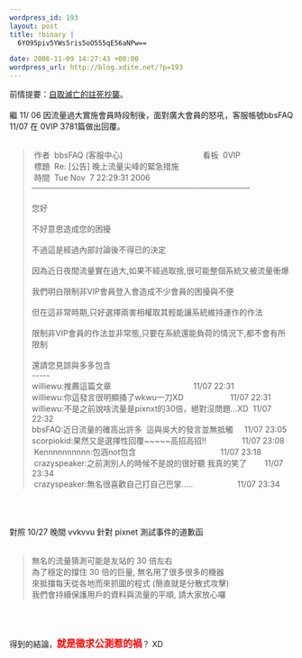 ```yaml
--- 
wordpress_id: 193
layout: post
title: !binary |
  6YO95piv5YWs5ris5oO555qE56aNPw==

date: 2006-11-09 14:27:43 +08:00
wordpress_url: http://blog.xdite.net/?p=193
---
```

前情提要：<a title="Permanent Link: 自取滅亡的註死抄襲" rel="bookmark" href="http://blog.xdite.net/?p=189">自取滅亡的註死抄襲</a>。<br /><br />繼 11/ 06 因流量過大實施會員時段制後，面對廣大會員的怒吼，客服帳號bbsFAQ 11/07 在 0VIP 3781篇做出回覆。<br /><br /><blockquote>&nbsp;作者&nbsp; bbsFAQ (客服中心)&nbsp;&nbsp;&nbsp;&nbsp;&nbsp;&nbsp;&nbsp;&nbsp;&nbsp;&nbsp;&nbsp;&nbsp;&nbsp;&nbsp;&nbsp;&nbsp;&nbsp;&nbsp;&nbsp;&nbsp;&nbsp;&nbsp;&nbsp;&nbsp;&nbsp;&nbsp;&nbsp;&nbsp;&nbsp;&nbsp;&nbsp;&nbsp;&nbsp;&nbsp;&nbsp; 看板&nbsp; 0VIP<br />&nbsp;標題&nbsp; Re: [公告] 晚上流量尖峰的緊急措施<br />&nbsp;時間&nbsp; Tue Nov&nbsp; 7 22:29:31 2006<br />───────────────────────────────────────<br /><br />您好<br /><br />不好意思造成您的困擾<br /><br />不過這是經過內部討論後不得已的決定<br /><br />因為近日夜間流量實在過大,如果不經過取捨,很可能整個系統又被流量衝爆<br /><br />我們明白限制非VIP會員登入會造成不少會員的困擾與不便<br /><br />但在這非常時期,只好選擇兩害相權取其輕能讓系統維持運作的作法<br /><br />限制非VIP會員的作法並非常態,只要在系統還能負荷的情況下,都不會有所限制<br /><br />還請您見諒與多多包含<br />-----<br />williewu:推薦這篇文章&nbsp;&nbsp;&nbsp;&nbsp;&nbsp;&nbsp;&nbsp;&nbsp;&nbsp;&nbsp;&nbsp;&nbsp;&nbsp;&nbsp;&nbsp;&nbsp;&nbsp;&nbsp;&nbsp;&nbsp;&nbsp;&nbsp;&nbsp;&nbsp;&nbsp;&nbsp;&nbsp;&nbsp;&nbsp;&nbsp;&nbsp;&nbsp;&nbsp;&nbsp;&nbsp;&nbsp; 11/07 22:31<br />williewu:你這發言很明顯捅了wkwu一刀XD&nbsp;&nbsp;&nbsp;&nbsp;&nbsp;&nbsp;&nbsp;&nbsp;&nbsp;&nbsp;&nbsp;&nbsp;&nbsp;&nbsp;&nbsp;&nbsp;&nbsp;&nbsp;&nbsp;&nbsp; 11/07 22:31<br />williewu:不是之前說啥流量是pixnxt的30倍，絕對沒問題...XD&nbsp; 11/07 22:32<br />bbsFAQ:近日流量的確高出許多&nbsp; 這與吳大的發言並無抵觸&nbsp;&nbsp;&nbsp;&nbsp; 11/07 23:05<br />scorpiokid:果然又是選擇性回覆~~~~~高招高招!!&nbsp;&nbsp;&nbsp;&nbsp;&nbsp;&nbsp;&nbsp;&nbsp;&nbsp;&nbsp;&nbsp;&nbsp;&nbsp;&nbsp;&nbsp; 11/07 23:08<br />&nbsp;Kennnnnnnnnn:包涵not包含&nbsp;&nbsp;&nbsp;&nbsp;&nbsp;&nbsp;&nbsp;&nbsp;&nbsp;&nbsp;&nbsp;&nbsp;&nbsp;&nbsp;&nbsp;&nbsp;&nbsp;&nbsp;&nbsp;&nbsp;&nbsp;&nbsp;&nbsp;&nbsp;&nbsp;&nbsp;&nbsp;&nbsp;&nbsp;&nbsp;&nbsp;&nbsp;&nbsp;&nbsp;&nbsp;&nbsp;&nbsp; 11/07 23:18<br />&nbsp;crazyspeaker:之前測別人的時候不是說的很好聽 我真的笑了&nbsp;&nbsp;&nbsp;&nbsp;&nbsp;&nbsp;&nbsp; 11/07 23:34<br />&nbsp;crazyspeaker:無名很喜歡自己打自己巴掌.....&nbsp;&nbsp;&nbsp;&nbsp;&nbsp;&nbsp;&nbsp;&nbsp;&nbsp;&nbsp;&nbsp;&nbsp;&nbsp;&nbsp;&nbsp;&nbsp;&nbsp;&nbsp;&nbsp; 11/07 23:34<br /></blockquote><br /><br /><br />對照 10/27 晚間 vvkvvu 針對 pixnet 測試事件的道歉函<br /><br /><blockquote>無名的流量猜測可能是友站的 30 倍左右<br />為了穩定的撐住 30 倍的巨量, 無名用了很多很多的機器<br />來抵擋每天從各地而來抓圖的程式 (簡直就是分散式攻擊)<br />我們會持續保護用戶的資料與流量的平順, 請大家放心囉</blockquote><br /><br /><br />得到的結論，<big><font color="#ff0000"><strong>就是徵求公測惹的禍</strong></font></big>？ XD<br />
